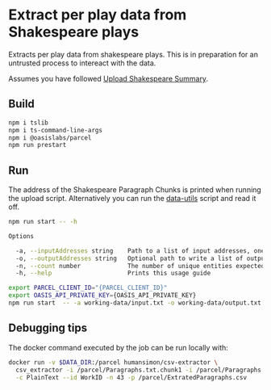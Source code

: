 # Extract per play data from Shakespeare plays

Extracts per play data from shakespeare plays. This is in preparation for an
untrusted process to intereact with the data.

Assumes you have followed [Upload Shakespeare Summary](../upload-shakespeare-summary).

## Build

```bash
npm i tslib
npm i ts-command-line-args
npm i @oasislabs/parcel
npm run prestart
```

## Run

The address of the Shakespeare Paragraph Chunks is printed when running the upload script.
Alternatively you can run the [data-utils](../data-utils/) script and read it off.

```bash
npm run start -- -h

Options

  -a, --inputAddresses string    Path to a list of input addresses, one address per line.                 
  -o, --outputAddresses string   Optional path to write a list of output addresses, one address per line. 
  -n, --count number             The number of unique entities expected.                                  
  -h, --help                     Prints this usage guide    
```

```bash
export PARCEL_CLIENT_ID="{PARCEL_CLIENT_ID}"
export OASIS_API_PRIVATE_KEY={OASIS_API_PRIVATE_KEY}
npm run start  -- -a working-data/input.txt -o working-data/output.txt -n 43
```

## Debugging tips

The docker command executed by the job can be run locally with:

```bash
docker run -v $DATA_DIR:/parcel humansimon/csv-extractor \
  csv_extractor -i /parcel/Paragraphs.txt.chunk1 -i /parcel/Paragraphs.txt.chunk2 \
  -c PlainText --id WorkID -n 43 -p /parcel/ExtratedParagraphs.csv
```
